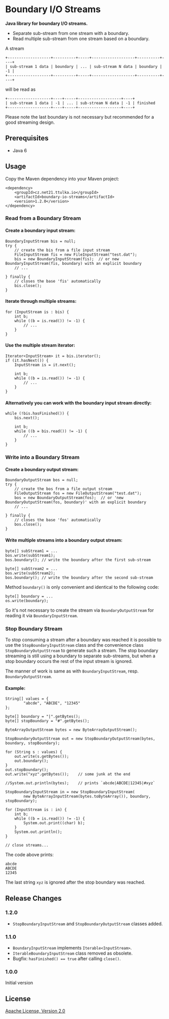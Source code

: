 # Boundary I/O Streams

**Java library for boundary I/O streams.**

- Separate sub-stream from one stream with a boundary.
- Read multiple sub-stream from one stream based on a boundary.

A stream
```
+-------------------+----------+-----+-------------------+----------+----+
| sub-stream 1 data | boundary | ... | sub-stream N data | boundary | -1 |  
+-------------------+----------+-----+-------------------+----------+----+
```
will be read as
```
+-------------------+----+-----+-------------------+----+
| sub-stream 1 data | -1 | ... | sub-stream N data | -1 | finished 
+-------------------+----+-----+-------------------+----+
```

Please note the last boundary is not necessary but recommended for a good streaming design.

## Prerequisites
- Java 6

## Usage

Copy the Maven dependency into your Maven project:
```
<dependency>
    <groupId>cz.net21.ttulka.io</groupId>
    <artifactId>boundary-io-streams</artifactId>
    <version>1.2.0</version>
</dependency>
```

### Read from a Boundary Stream

#### Create a boundary input stream:
```
BoundaryInputStream bis = null;
try {
    // create the bis from a file input stream
    FileInputStream fis = new FileInputStream("test.dat");
    bis = new BoundaryInputStream(fis);  // or new BoundaryInputStream(fis, boundary) with an explicit boundary
    // ...

} finally {
    // closes the base 'fis' automatically
    bis.close();
}
```

#### Iterate through multiple streams:
```
for (InputStream is : bis) {
    int b;
    while ((b = is.read()) != -1) {
        // ...
    }
}
```

#### Use the multiple stream iterator:
```
Iterator<InputStream> it = bis.iterator();
if (it.hasNext()) {
    InputStream is = it.next();
    
    int b;
    while ((b = is.read()) != -1) {
        // ...
    }
}
```

#### Alternatively you can work with the boundary input stream directly:
```
while (!bis.hasFinished()) {
    bis.next();
    
    int b;
    while ((b = bis.read()) != -1) {
        // ...
    }
}
```

### Write into a Boundary Stream

#### Create a boundary output stream:
```
BoundaryOutputStream bos = null;
try {
    // create the bos from a file output stream 
    FileOutputStream fos = new FileOutputStream("test.dat");
    bos = new BoundaryOutputStream(fos);  // or 'new BoundaryOutputStream(fos, boundary)' with an explicit boundary  
    // ...

} finally {
    // closes the base 'fos' automatically
    bos.close();
}
```

#### Write multiple streams into a boundary output stream:
```
byte[] subStream1 = ...
bos.write(subStream1);
bos.boundary(); // write the boundary after the first sub-stream

byte[] subStream2 = ...
bos.write(subStream2);
bos.boundary(); // write the boundary after the second sub-stream
```

Method `boundary()` is only convenient and identical to the following code:
```
byte[] boundary = ...
os.write(boundary);
```
So it's not necessary to create the stream via `BoundaryOutputStream` for reading it via `BoundaryInputStream`.

### Stop Boundary Stream

To stop consuming a stream after a boundary was reached it is possible to use the `StopBoundaryInputStream` class and the convenience class `StopBoundaryOutputStream` to generate such a stream.
The stop boundary streaming is still using a boundary to separate sub-streams, but when a stop boundary occurs the rest of the input stream is ignored.

The manner of work is same as with `BoundaryInputStream`, resp. `BoundaryOutputStream`.

#### Example:
```
String[] values = {
        "abcde", "ABCDE", "12345"
};

byte[] boundary = "|".getBytes();
byte[] stopBoundary = "#".getBytes();

ByteArrayOutputStream bytes = new ByteArrayOutputStream();

StopBoundaryOutputStream out = new StopBoundaryOutputStream(bytes, boundary, stopBoundary);

for (String s : values) {
    out.write(s.getBytes());
    out.boundary();
}
out.stopBoundary();
out.write("xyz".getBytes());    // some junk at the end

//System.out.println(bytes);    // prints `abcde|ABCDE|12345|#xyz`

StopBoundaryInputStream in = new StopBoundaryInputStream(
        new ByteArrayInputStream(bytes.toByteArray()), boundary, stopBoundary);

for (InputStream is : in) {
    int b;
    while ((b = is.read()) != -1) {
        System.out.print((char) b);
    }
    System.out.println();
}

// close streams...
```
The code above prints:
```
abcde
ABCDE
12345
```
The last string `xyz` is ignored after the stop boundary was reached.

## Release Changes

### 1.2.0
- `StopBoundaryInputStream` and `StopBoundaryOutputStream` classes added.

### 1.1.0
- `BoundaryInputStream` implements `Iterable<InputStream>`.
- `IterableBoundaryInputStream` class removed as obsolete.
- Bugfix: `hasFinished() == true` after calling `close()`.

### 1.0.0
Initial version

## License

[Apache License, Version 2.0](http://www.apache.org/licenses/LICENSE-2.0)
